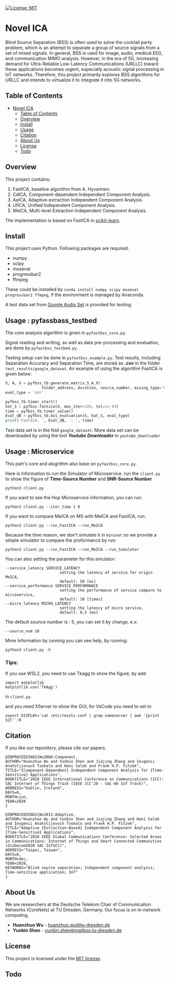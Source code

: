 [![License: MIT](https://img.shields.io/badge/License-MIT-yellow.svg)](https://opensource.org/licenses/MIT)

# Novel ICA
Blind Source Separation (BSS) is often used to solve the cocktail party problem, which is an attempt to separate a group of source signals from a set of mixed signals.
In general, BSS is used for image, audio, medical EEG, and communication MIMO analysis.
However, in the era of 5G, increasing demand for Ultra-Reliable Low-Latency Communications (URLLC) toward these applications becomes urgent, especially acoustic signal processing in IoT networks. Therefore, this project primarily explores BSS algorithms for URLLC and intends to virtualize it to integrate it into 5G networks.

## Table of Contents

- [Novel ICA](#novel-ica)
  - [Table of Contents](#table-of-contents)
  - [Overview](#overview)
  - [Install](#install)
  - [Usage](#usage)
  - [Citation](#citation)
  - [About Us](#about-us)
  - [License](#license)
  - [Todo](#todo)

## Overview
This project contains:
1. FastICA, baseline algorithm from A. Hyvarinen.
2. CdICA, Component-dependent Independent Component Analysis.
3. AeICA, Adaptive-extraction Independent Component Analysis.
4. UfICA, Unified Independent Component Analysis.
5. MeICA, Multi-level Extraction Independent Component Analysis.

The implementation is based on FastICA in [scikit-learn](https://scikit-learn.org/stable/). 

## Install 
This project uses Python. Following packages are required:
- numpy
- scipy
- museval
- progressbar2
- ffmpeg

These could be installed by `conda install numpy scipy museval progressbar2 ffmpeg`, if the environment is managed by Anaconda.

A test data set from [Google Audio Set](https://research.google.com/audioset/) is provided for testing.

## Usage : pyfassbass_testbed
The core analysis algorithm is given in `pyfastbss_core.py`.

Signal reading and writing, as well as data pre-processing and evaluation, are done by `pyfastbss_testbed.py`.

Testing setup can be done in `pyfastbss_example.py`. Test results, including Separation Accuracy and Separation Time, are stored as ***.csv*** in the folder `test_results/google_dataset`. An example of using the algorithm FastICA is given below:
```python
S, A, X = pyfbss_tb.generate_matrix_S_A_X(
                folder_address, duration, source_number, mixing_type="normal", max_min=(1, 0.01), mu_sigma=(0, 1))
eval_type = 'sdr'

pyfbss_tb.timer_start()
hat_S = pyfbss.fastica(X, max_iter=100, tol=1e-04)
time = pyfbss_tb.timer_value()
Eval_dB = pyfbss_tb.bss_evaluation(S, hat_S, eval_type)
print('FastICA: ', Eval_dB, '; ', time)
```

Test data set is in the fold `google_dataset`. More data set can be downloaded by using the tool ***Youtube Downloader*** in `youtube_downloader`
## Usage : Microservice
This part's core and alogrithm also base on `pyfastbss_core.py`.

Here is Information to run the Simulator of Microservice. run the `client.py` to show the figure of **Time-Source Number** and **SNR-Source Number**
```
python3 client.py
```

If you want to see the Hop Microservice information, you can run:
```
python3 client.py --iter_time 1 0
```
If you want to compare MeICA on MS with MeICA and FastICA, run:
```
python3 client.py --run_FastICA --run_MeICA
```
Because the time reason, we don't simulate it in `mininet` so we provide a simple simulator to compare the proformance by run:
```
python3 client.py --run_FastICA --run_MeICA --run_Simulator
```
You can also setting the parameter for this simulator:
```
--service_latency SERVICE_LATENCY
                        setting the latency of service for origin MeICA, 
                        default: 50 [ms]
--service_performance SERVICE_PERFORMANCE
                        setting the performance of service compare to mircoservice, 
                        default: 10 [times]
--micro_latency MICRO_LATENCY
                        setting the latency of micro service, 
                        default: 0.5 [ms]
```
The default sounce number is : 5, you can set it by change, e.x:
```
--source_num 10
```
More Information by running you can see help, by running:
```
python3 client.py -h
```
### Tips:
If you use WSL2, you need to use Tkagg to show the figure, by add
```
import matplotlib 
matplotlib.use('TkAgg')
```
in `client.py`

and you need XServer to show the GUI, for VsCode you need to set in:
```
export DISPLAY=`cat /etc/resolv.conf | grep nameserver | awk '{print $2}'`:0
```

## Citation

If you like our repository, please cite our papers.

``` 
@INPROCEEDINGS{Wu2006:Component,
AUTHOR="Huanzhuo Wu and Yunbin Shen and Jiajing Zhang and Ievgenii Anatolijovuch Tsokalo and Hani Salah and Frank H.P. Fitzek",
TITLE="{Component-Dependent} Independent Component Analysis for {Time-Sensitive} Applications",
BOOKTITLE="2020 IEEE International Conference on Communications (ICC): SAC Internet of Things Track (IEEE ICC'20 - SAC-06 IoT Track)",
ADDRESS="Dublin, Ireland",
DAYS=6,
MONTH=jun,
YEAR=2020
}
```

```
@INPROCEEDINGS{Wu2012:Adaptive,
AUTHOR="Huanzhuo Wu and Yunbin Shen and Jiajing Zhang and Hani Salah and Ievgenii Anatolijovuch Tsokalo and Frank H.P. Fitzek",
TITLE="Adaptive {Extraction-Based} Independent Component Analysis for {Time-Sensitive} Applications",
BOOKTITLE="2020 IEEE Global Communications Conference: Selected Areas in Communications: Internet of Things and Smart Connected Communities (Globecom2020 SAC IoTSCC)",
ADDRESS="Taipei, Taiwan",
DAYS=6,
MONTH=dec,
YEAR=2020,
KEYWORDS="Blind source separation; Independent component analysis; Time-sensitive application; IoT"
}
```
## About Us

We are researchers at the Deutsche Telekom Chair of Communication Networks (ComNets) at TU Dresden, Germany. Our focus is on in-network computing.

* **Huanzhuo Wu** - huanzhuo.wu@tu-dresden.de
* **Yunbin Shen** - yunbin.shen@mailbox.tu-dresden.de

## License

This project is licensed under the [MIT license](./LICENSE).

## Todo
